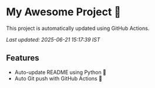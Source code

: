 # My Awesome Project 🚀

This project is automatically updated using GitHub Actions.

_Last updated: 2025-06-21 15:17:39 IST_

## Features
- Auto-update README using Python 🐍
- Auto Git push with GitHub Actions 🤖
